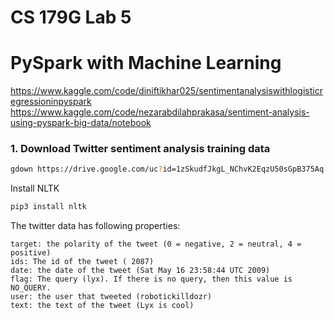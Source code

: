 # CS 179G Lab 5

# PySpark with Machine Learning
https://www.kaggle.com/code/diniftikhar025/sentimentanalysiswithlogisticregressioninpyspark
https://www.kaggle.com/code/nezarabdilahprakasa/sentiment-analysis-using-pyspark-big-data/notebook
### 1. Download Twitter sentiment analysis training data
```bash
gdown https://drive.google.com/uc?id=1zSkudfJkgL_NChvK2EqzU50sGpB375Aq
```
Install NLTK
```bash
pip3 install nltk
```

The twitter data has following properties:
```
target: the polarity of the tweet (0 = negative, 2 = neutral, 4 = positive)
ids: The id of the tweet ( 2087)
date: the date of the tweet (Sat May 16 23:58:44 UTC 2009)
flag: The query (lyx). If there is no query, then this value is NO_QUERY.
user: the user that tweeted (robotickilldozr)
text: the text of the tweet (Lyx is cool)
```
